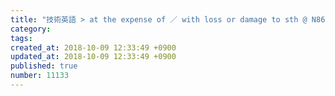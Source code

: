 ```yaml
---
title: "技術英語 > at the expense of ／ with loss or damage to sth @ N8600 2014-02-02"
category: 
tags: 
created_at: 2018-10-09 12:33:49 +0900
updated_at: 2018-10-09 12:33:49 +0900
published: true
number: 11133
---
```



